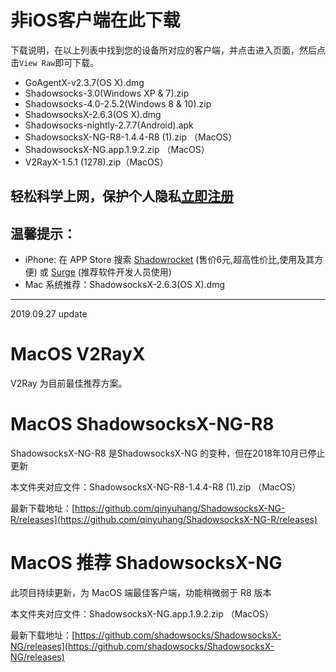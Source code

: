 # 非iOS客户端在此下载

下载说明，在以上列表中找到您的设备所对应的客户端，并点击进入页面，然后点击`View Raw`即可下载。

- GoAgentX-v2.3.7(OS X).dmg  
- Shadowsocks-3.0(Windows XP & 7).zip
- Shadowsocks-4.0-2.5.2(Windows 8 & 10).zip
- ShadowsocksX-2.6.3(OS X).dmg
- Shadowsocks-nightly-2.7.7(Android).apk
- ShadowsocksX-NG-R8-1.4.4-R8 (1).zip  （MacOS）
- ShadowsocksX-NG.app.1.9.2.zip （MacOS）
- V2RayX-1.5.1 (1278).zip（MacOS）


## 轻松科学上网，保护个人隐私[立即注册](#)

## 温馨提示：
- iPhone: 在 APP Store 搜索 [Shadowrocket](https://itunes.apple.com/cn/app/shadowrocket/id932747118?mt=8) (售价6元,超高性价比,使用及其方便) 或 [Surge](https://itunes.apple.com/us/app/surge-web-developer-tool-proxy/id1040100637) (推荐软件开发人员使用)
- Mac 系统推荐：ShadowsocksX-2.6.3(OS X).dmg


---
2019.09.27 update
 
# MacOS V2RayX

V2Ray 为目前最佳推荐方案。

# MacOS ShadowsocksX-NG-R8

ShadowsocksX-NG-R8 是ShadowsocksX-NG 的变种，但在2018年10月已停止更新

本文件夹对应文件：ShadowsocksX-NG-R8-1.4.4-R8 (1).zip  （MacOS）

最新下载地址：[https://github.com/qinyuhang/ShadowsocksX-NG-R/releases](https://github.com/qinyuhang/ShadowsocksX-NG-R/releases)

# MacOS 推荐 ShadowsocksX-NG

此项目持续更新，为 MacOS 端最佳客户端，功能稍微弱于 R8 版本

本文件夹对应文件：ShadowsocksX-NG.app.1.9.2.zip （MacOS）

最新下载地址：[https://github.com/shadowsocks/ShadowsocksX-NG/releases](https://github.com/shadowsocks/ShadowsocksX-NG/releases)
